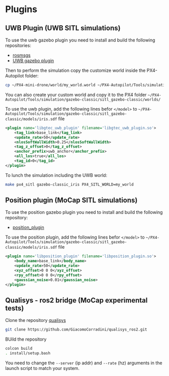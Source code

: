 # Plugins

## UWB Plugin (UWB SITL simulations)

To use the uwb gazebo plugin you need to install and build the following repositories:

- [rosmsgs](https://github.com/GiacomoCorradini/rosmsgs)
- [UWB gazebo plugin](https://github.com/GiacomoCorradini/uwb_gazebo_plugin)

Then to perform the simulation copy the customize world inside the PX4-Autopilot folder:

```bash
cp ~/PX4-mini-drone/world/my_world.world ~/PX4-Autopilot/Tools/simulation/gazebo-classic/sitl_gazebo-classic/worlds/
```

You can also create your custom world and copy it to the PX4 folder ```~/PX4-Autopilot/Tools/simulation/gazebo-classic/sitl_gazebo-classic/worlds/```

To use the uwb plugin, add the following lines befor ```</model>``` to ```~/PX4-Autopilot/Tools/simulation/gazebo-classic/sitl_gazebo-classic/models/iris.sdf``` file

```xml
<plugin name='libgtec_uwb_plugin' filename='libgtec_uwb_plugin.so'>
    <tag_link>base_link</tag_link>
    <update_rate>50</update_rate>
    <nlosSoftWallWidth>0.25</nlosSoftWallWidth>
    <tag_z_offset>0</tag_z_offset>
    <anchor_prefix>uwb_anchor</anchor_prefix>
    <all_los>true</all_los>
    <tag_id>0</tag_id>
</plugin>
```

To lunch the simulation including the UWB world:

```bash
make px4_sitl gazebo-classic_iris PX4_SITL_WORLD=my_world
```

## Position plugin (MoCap SITL simulations)

To use the position gazebo plugin you need to install and build the following repository:

- [position_plugin](https://github.com/GiacomoCorradini/position_gazebo_plugin)

To use the position plugin, add the following lines befor ```</model>``` to ```~/PX4-Autopilot/Tools/simulation/gazebo-classic/sitl_gazebo-classic/models/iris.sdf``` file

```xml
<plugin name='libposition_plugin' filename='libposition_plugin.so'>
    <body_name>base_link</body_name>
    <update_rate>50</update_rate>
    <xyz_offset>0 0 0</xyz_offset>
    <rpy_offset>0 0 0</rpy_offset>
    <gaussian_noise>0.01</gaussian_noise>
</plugin>
```

## Qualisys - ros2 bridge (MoCap experimental tests)

Clone the repository [qualisys](https://github.com/GiacomoCorradini/qualisys_ros2)

``` bash
git clone https://github.com/GiacomoCorradini/qualisys_ros2.git
```

BUild the repository

```bash
colcon build
. install/setup.bash
```

You need to change the `--server` (ip addr) and `--rate` (hz) arguments in the launch script to match your system.
